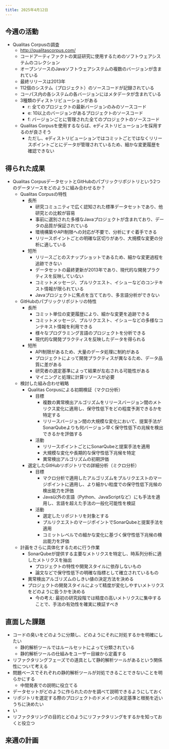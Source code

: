 ```yaml
---
title: 2025年4月12日
---
```

## 今週の活動
- Qualitas Corpusの調査
	- http://qualitascorpus.com/
	- コードアーティファクトの実証研究に使用するためのソフトウェアシステムのコレクション
	- オープンソースのJavaソフトウェアシステムの複数のバージョンが含まれている
	- 最終リリースは2013年
	- 112個のシステム（プロジェクト）のソースコードが記録されている
	- コーパス内の各システムの各バージョンにはメタデータが含まれている
	- 3種類のディストリビューションがある
		- r: 全てのプロジェクトの最新バージョンのみのソースコード
		- e: 10以上のバージョンがあるプロジェクトのソースコード
		- f: バージョンごとに管理された全てのプロジェクトのソースコード
	- Qualitas Corpusを使用するならば、eディストリビューションを採用するのが良さそう
		- ただし、eディストリビューションではコミットごとではなくリリースポイントごとにデータが管理されているため、細かな変更履歴を確認できない

## 得られた成果
- Qualitas CorpusデータセットとGitHubのパブリックリポジトリという2つのデータソースをどのように組み合わせるか？
	- Qualitas Corpusの特性
		- 長所
			- 研究コミュニティで広く認知された標準データセットであり、他研究との比較が容易
			- 事前に選別された多様なJavaプロジェクトが含まれており、データの品質が保証されている
			- 環境構築やAPI制限への対応が不要で、分析にすぐ着手できる
			- リリースポイントごとの明確な区切りがあり、大規模な変更の分析に適している
		- 短所
			- リリースごとのスナップショットであるため、細かな変更過程を追跡できない
			- データセットの最終更新が2013年であり、現代的な開発プラクティスを反映していない
			- コミットメッセージ、プルリクエスト、イシューなどのコンテキスト情報が限られている
			- Javaプロジェクトに焦点を当てており、多言語分析ができない
	- GitHubのパブリックリポジトリの特性
		- 長所
			- コミット単位の変更履歴により、細かな変更を追跡できる
			- コミットメッセージ、プルリクエスト、イシューなどの多様なコンテキスト情報を利用できる
			- 様々なプログラミング言語のプロジェクトを分析できる
			- 現代的な開発プラクティスを反映したデータを得られる
		- 短所
			- API制限があるため、大量のデータ処理に制約がある
			- プロジェクトによって開発プラクティスが異なるため、データ品質に差がある
			- 研究者の選定基準によって結果が左右される可能性がある
			- マイニングと処理に計算リソースが必要
	- 検討した組み合わせ戦略
		- Qualitas Corpusによる初期検証（マクロ分析）
			- 目標
				- 複数の異常検出アルゴリズムをリリースバージョン間のメトリクス変化に適用し、保守性低下をどの程度予測できるかを特定する
				- リリースバージョン間の大規模な変化において、提案手法がSonarQubeよりも何バージョン早く保守性低下の兆候を検出できるかを評価する
			- 活動
				- リリースポイントごとにSonarQubeと提案手法を適用
				- 大規模な変化や長期的な保守性低下兆候を特定
				- 異常検出アルゴリズムの初期評価
		- 選定したGitHubリポジトリでの詳細分析（ミクロ分析）
			- 目標
				- マクロ分析で適用したアルゴリズムをプルリクエストのマージポイントに適用し、より細かい粒度での保守性低下兆候の検出能力を評価
				- Java以外の言語（Python、JavaScriptなど）にも手法を適用し、言語を超えた手法の一般化可能性を検証
			- 活動
				- 選定したリポジトリを対象とする
				- プルリクエストのマージポイントでSonarQubeと提案手法を適用
				- コミットレベルでの細かな変化に基づく保守性低下兆候の検出能力を評価
	- 計画をさらに具体化するために行う作業
		- SonarQubeが提供する主要なメトリクスを特定し、時系列分析に適したメトリクスを抽出
			- プロジェクトの特性や開発スタイルに依存しないもの
			- 論文などで保守性低下の明確な指標として確立されているもの
		- 異常検出アルゴリズムのしきい値の決定方法を決める
		- プロジェクトの開発スタイルによって精度が変化しやすいメトリクスをどのように扱うかを決める
			- 今の考え: 最初の研究段階では精度の高いメトリクスに集中することで、手法の有効性を確実に検証すべき
		

	
## 直面した課題
- コードの臭いをどのように分類し、どのようにそれに対処するかを明確にしたい
	- 静的解析ツールではルールセットによって分類されている
	- 静的解析ツールの仕組みをユーザー目線から定義する
- リファクタリングフェーズでの道具として静的解析ツールがあるという関係性について考える
- 問題ベースでそれぞれの静的解析ツールが対処できることできないことを明らかにする
	- 中間発表での説明に役立てる
- データセットがどのように作られたのかを調べて説明できるようにしておく
- リポジトリを選定する際のプロジェクトのドメインの決定基準と根拠を近いうちに決めたい
- い
- リファクタリングの目的とどのようにリファクタリングをするかを知っておくと役立つ
## 来週の計画